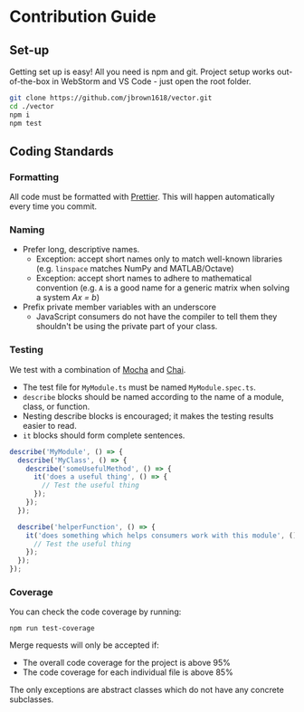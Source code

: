 # Contribution Guide

## Set-up

Getting set up is easy! All you need is npm and git. Project setup works
out-of-the-box in WebStorm and VS Code - just open the root folder.

```bash
git clone https://github.com/jbrown1618/vector.git
cd ./vector
npm i
npm test
```

## Coding Standards

### Formatting

All code must be formatted with [Prettier](https://prettier.io/).
This will happen automatically every time you commit.

### Naming

- Prefer long, descriptive names.
  - Exception: accept short names only to match well-known libraries
    (e.g. `linspace` matches NumPy and MATLAB/Octave)
  - Exception: accept short names to adhere to mathematical convention
    (e.g. `A` is a good name for a generic matrix when solving a system _Ax = b_)
- Prefix private member variables with an underscore
  - JavaScript consumers do not have the compiler to tell them they shouldn't be using the private part of your class.

### Testing

We test with a combination of [Mocha]() and [Chai]().

- The test file for `MyModule.ts` must be named `MyModule.spec.ts`.
- `describe` blocks should be named according to the name of a module, class, or function.
- Nesting describe blocks is encouraged; it makes the testing results easier to read.
- `it` blocks should form complete sentences.

```javascript
describe('MyModule', () => {
  describe('MyClass', () => {
    describe('someUsefulMethod', () => {
      it('does a useful thing', () => {
        // Test the useful thing
      });
    });
  });

  describe('helperFunction', () => {
    it('does something which helps consumers work with this module', () => {
      // Test the useful thing
    });
  });
});
```

### Coverage

You can check the code coverage by running:

```
npm run test-coverage
```

Merge requests will only be accepted if:

- The overall code coverage for the project is above 95%
- The code coverage for each individual file is above 85%

The only exceptions are abstract classes which do not have any concrete subclasses.
